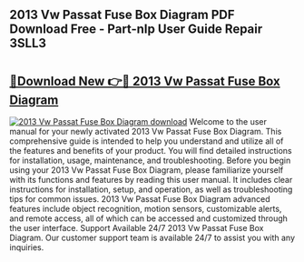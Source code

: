 ## 2013 Vw Passat Fuse Box Diagram PDF Download Free - Part-nIp User Guide Repair 3SLL3

# <h2><a href="http://dfryalq.blite.top/?on=2013+Vw+Passat+Fuse+Box+Diagram">🔗Download New 👉🔴 2013 Vw Passat Fuse Box Diagram</a></h2>

[![2013 Vw Passat Fuse Box Diagram download](https://i.imgur.com/lujVjoI.png)](http://dfryalq.blite.top/?on=2013+Vw+Passat+Fuse+Box+Diagram)
Welcome to the user manual for your newly activated 2013 Vw Passat Fuse Box Diagram. This comprehensive guide is intended to help you understand and utilize all of the features and benefits of your product. You will find detailed instructions for installation, usage, maintenance, and troubleshooting. Before you begin using your 2013 Vw Passat Fuse Box Diagram, please familiarize yourself with its functions and features by reading this user manual. It includes clear instructions for installation, setup, and operation, as well as troubleshooting tips for common issues. 2013 Vw Passat Fuse Box Diagram advanced features include object recognition, motion sensors, customizable alerts, and remote access, all of which can be accessed and customized through the user interface. Support Available 24/7 2013 Vw Passat Fuse Box Diagram. Our customer support team is available 24/7 to assist you with any inquiries.
